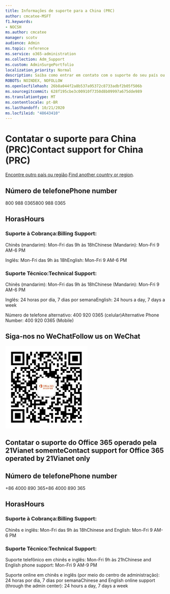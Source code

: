 ```yaml
---
title: Informações de suporte para a China (PRC)
author: cmcatee-MSFT
f1.keywords:
- NOCSH
ms.author: cmcatee
manager: scotv
audience: Admin
ms.topic: reference
ms.service: o365-administration
ms.collection: Adm_Support
ms.custom: AdminSurgePortfolio
localization_priority: Normal
description: Saiba como entrar em contato com o suporte do seu país ou região.
ROBOTS: NOINDEX, NOFOLLOW
ms.openlocfilehash: 26b8a044f2a8b537a95372c8733adbf2b05f506b
ms.sourcegitcommit: 628f195cbe3c00910f7350d8b09997a675dde989
ms.translationtype: MT
ms.contentlocale: pt-BR
ms.lasthandoff: 10/21/2020
ms.locfileid: "48643410"
---
```

# <a name="contact-support-for-china-prc"></a><span data-ttu-id="72542-103">Contatar o suporte para China (PRC)</span><span class="sxs-lookup"><span data-stu-id="72542-103">Contact support for China (PRC)</span></span>

<span data-ttu-id="72542-104">[Encontre outro país ou região](../contact-support-for-business-products.md).</span><span class="sxs-lookup"><span data-stu-id="72542-104">[Find another country or region](../contact-support-for-business-products.md).</span></span>

## <a name="phone-number"></a><span data-ttu-id="72542-105">Número de telefone</span><span class="sxs-lookup"><span data-stu-id="72542-105">Phone number</span></span>
<span data-ttu-id="72542-106">800 988 0365</span><span class="sxs-lookup"><span data-stu-id="72542-106">800 988 0365</span></span>

## <a name="hours"></a><span data-ttu-id="72542-107">Horas</span><span class="sxs-lookup"><span data-stu-id="72542-107">Hours</span></span>
### <a name="billing-support"></a><span data-ttu-id="72542-108">Suporte à Cobrança:</span><span class="sxs-lookup"><span data-stu-id="72542-108">Billing Support:</span></span>

<span data-ttu-id="72542-109">Chinês (mandarim): Mon-Fri das 9h às 18h</span><span class="sxs-lookup"><span data-stu-id="72542-109">Chinese (Mandarin): Mon-Fri 9 AM-6 PM</span></span>

<span data-ttu-id="72542-110">Inglês: Mon-Fri das 9h às 18h</span><span class="sxs-lookup"><span data-stu-id="72542-110">English: Mon-Fri 9 AM-6 PM</span></span>

### <a name="technical-support"></a><span data-ttu-id="72542-111">Suporte Técnico:</span><span class="sxs-lookup"><span data-stu-id="72542-111">Technical Support:</span></span>

<span data-ttu-id="72542-112">Chinês (mandarim): Mon-Fri das 9h às 18h</span><span class="sxs-lookup"><span data-stu-id="72542-112">Chinese (Mandarin): Mon-Fri 9 AM-6 PM</span></span>

<span data-ttu-id="72542-113">Inglês: 24 horas por dia, 7 dias por semana</span><span class="sxs-lookup"><span data-stu-id="72542-113">English: 24 hours a day, 7 days a week</span></span>

<span data-ttu-id="72542-114">Número de telefone alternativo: 400 920 0365 (celular)</span><span class="sxs-lookup"><span data-stu-id="72542-114">Alternative Phone Number: 400 920 0365 (Mobile)</span></span>

## <a name="follow-us-on-wechat"></a><span data-ttu-id="72542-115">Siga-nos no WeChat</span><span class="sxs-lookup"><span data-stu-id="72542-115">Follow us on WeChat</span></span>
![Código QR do WeChat](../../media/4d8fe09c-1a11-4cd8-be4c-75add8dccddd.jpg)

## <a name="contact-support-for-office-365-operated-by-21vianet-only"></a><span data-ttu-id="72542-117">Contatar o suporte do Office 365 operado pela 21Vianet somente</span><span class="sxs-lookup"><span data-stu-id="72542-117">Contact support for Office 365 operated by 21Vianet only</span></span>
## <a name="phone-number"></a><span data-ttu-id="72542-118">Número de telefone</span><span class="sxs-lookup"><span data-stu-id="72542-118">Phone number</span></span>
<span data-ttu-id="72542-119">+86 4000 890 365</span><span class="sxs-lookup"><span data-stu-id="72542-119">+86 4000 890 365</span></span>

## <a name="hours"></a><span data-ttu-id="72542-120">Horas</span><span class="sxs-lookup"><span data-stu-id="72542-120">Hours</span></span>
### <a name="billing-support"></a><span data-ttu-id="72542-121">Suporte à Cobrança:</span><span class="sxs-lookup"><span data-stu-id="72542-121">Billing Support:</span></span>

<span data-ttu-id="72542-122">Chinês e inglês: Mon-Fri das 9h às 18h</span><span class="sxs-lookup"><span data-stu-id="72542-122">Chinese and English: Mon-Fri 9 AM-6 PM</span></span>

### <a name="technical-support"></a><span data-ttu-id="72542-123">Suporte Técnico:</span><span class="sxs-lookup"><span data-stu-id="72542-123">Technical Support:</span></span>

<span data-ttu-id="72542-124">Suporte telefônico em chinês e inglês: Mon-Fri 9h às 21h</span><span class="sxs-lookup"><span data-stu-id="72542-124">Chinese and English phone support: Mon-Fri 9 AM-9 PM</span></span>

<span data-ttu-id="72542-125">Suporte online em chinês e inglês (por meio do centro de administração): 24 horas por dia, 7 dias por semana</span><span class="sxs-lookup"><span data-stu-id="72542-125">Chinese and English online support (through the admin center): 24 hours a day, 7 days a week</span></span>
